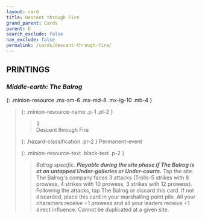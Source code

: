 ```yaml
---
layout: card
title: Descent through Fire
grand_parent: Cards
parent: D
search_exclude: false
nav_exclude: false
permalink: /cards/descent-through-fire/
---
```


## PRINTINGS


### _Middle-earth: The Balrog_

{: .minion-resource .mx-sm-6 .mx-md-8 .mx-lg-10 .mb-4 }
> {: .minion-resource-name .p-1 .pl-2 }
> > <div class="hazard-mp">3</div>
> > <div class="card-name">Descent through Fire</div>
>
> {: .hazard-classification .pr-2 }
> Permanent-event
>
> {: .minion-resource-text .black-text .p-2 }
> > _Balrog specific._ ***Playable during the site phase if The Balrog is at an untapped Under-galleries or Under-courts.*** Tap the site. The Balrog's company faces 3 attacks (Trolls-5 strikes with 8 prowess, 4 strikes with 10 prowess, 3 strikes with 12 prowess). Following the attacks, tap The Balrog or discard this card. If not discarded, place this card in your marshalling point pile. All your characters receive +1 prowess and all your leaders receive +1 direct influence. Cannot be duplicated at a given site. 
> 
